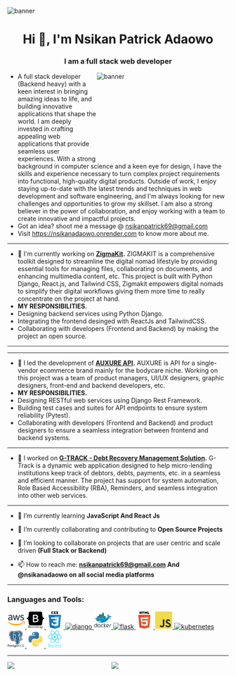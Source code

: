 <img src='https://www.ismartrecruit.com/upload/blog/main_image/6_ways_to_find_and_hire_developers_at_a_low_cost.jpg' alt="banner" height="300" width="100%"></img>

<h1 align="center">Hi 👋, I'm Nsikan Patrick Adaowo</h1>
<h3 align="center">I am a full stack web developer</h3>
<img src='https://t4.ftcdn.net/jpg/01/35/92/85/360_F_135928597_xU5EzKq6vpOeXPX5vsbI48zfVVkSRlrF.jpg' alt="banner" width="300" height="200" align="right"></img>

- A full stack developer (Backend heavy) with a keen interest in bringing amazing ideas to life, and building innovative applications that shape the world.
I am deeply invested in crafting appealing web applications that provide seamless user experiences.
With a strong background in computer science and a keen eye for design, I have the skills and experience necessary to turn complex project requirements into functional, high-quality digital products.
Outside of work, I enjoy staying up-to-date with the latest trends and techniques in web development and software engineering, and I'm always looking for new challenges and opportunities to grow my skillset. I am also a strong believer in the power of collaboration, and enjoy working with a team to create innovative and impactful projects.
- Got an idea? shoot me a message @ nsikanpatrick69@gmail.com
- Visit https://nsikanadaowo.onrender.com to know more about me.

-----
- 🔭 I'm currently working on  **[ZigmaKit](https://github.com/NsikanPatrick/ZigmaKit).** ZIGMAKIT is a comprehensive toolkit designed to streamline the digital nomad lifestyle by providing essential tools for managing files, collaborating on documents, and enhancing multimedia content, etc. This project is built with Python Django, React.js, and Tailwind CSS, Zigmakit empowers digital nomads to simplify their digital workflows giving them more time to really concentrate on the project at hand.
- **MY RESPONSIBILITIES.**
- Designing backend services using Python Django.
- Integrating the frontend desinged with ReactJs and TailwindCSS.
- Collaborating with developers (Frontend and Backend) by making the project an open source.

- - - - -

-----
- 🔭 I led the development of **[AUXURE API](https://github.com/NsikanPatrick/auxure-backend).** AUXURE is API for a single-vendor ecommerce brand mainly for the bodycare niche. Working on this project was a team of product managers, UI/UX designers, graphic designers, front-end and backend developers, etc.
- **MY RESPONSIBILITIES.**
- Designing RESTfuI web services using Django Rest Framework.
- Building test cases and suites for API endpoints to ensure system reliability (Pytest).
- Collaborating with developers (Frontend and Backend) and product designers to
ensure a seamless integration between frontend and backend systems.

- - - - -
- 🔭 I worked on **[G-TRACK - Debt Recovery Management Solution](https://github.com/NsikanPatrick/G-Track).** G-Track is a dynamic web application designed to help micro-lending institutions keep track of debtors, debts, payments, etc. in a seamless and efficient manner. The project has support for system automation, Role Based Accessibility (RBA), Reminders, and seamless integration into other web services.

- - -

- 🌱 I’m currently learning **JavaScript And React Js**

- 🌱 I’m currently collaborating and contributing to **Open Source Projects**

- 👯 I’m looking to collaborate on projects that are user centric and scale driven **(Full Stack or Backend)**

- 📫 How to reach me: **nsikanpatrick69@gmail.com And @nsikanadaowo on all social media platforms**
- - -


<h3 align="left">Languages and Tools:</h3>
<p align="left"> <a href="https://aws.amazon.com" target="_blank" rel="noreferrer"> <img src="https://raw.githubusercontent.com/devicons/devicon/master/icons/amazonwebservices/amazonwebservices-original-wordmark.svg" alt="aws" width="40" height="40"/> </a> <a href="https://getbootstrap.com" target="_blank" rel="noreferrer"> <img src="https://raw.githubusercontent.com/devicons/devicon/master/icons/bootstrap/bootstrap-plain-wordmark.svg" alt="bootstrap" width="40" height="40"/> </a> <a href="https://www.w3schools.com/css/" target="_blank" rel="noreferrer"> <img src="https://raw.githubusercontent.com/devicons/devicon/master/icons/css3/css3-original-wordmark.svg" alt="css3" width="40" height="40"/> </a> <a href="https://www.djangoproject.com/" target="_blank" rel="noreferrer"> <img src="https://cdn.worldvectorlogo.com/logos/django.svg" alt="django" width="40" height="40"/> </a> <a href="https://www.docker.com/" target="_blank" rel="noreferrer"> <img src="https://raw.githubusercontent.com/devicons/devicon/master/icons/docker/docker-original-wordmark.svg" alt="docker" width="40" height="40"/> </a> <a href="https://flask.palletsprojects.com/" target="_blank" rel="noreferrer"> <img src="https://www.vectorlogo.zone/logos/pocoo_flask/pocoo_flask-icon.svg" alt="flask" width="40" height="40"/> </a> <a href="https://www.w3.org/html/" target="_blank" rel="noreferrer"> <img src="https://raw.githubusercontent.com/devicons/devicon/master/icons/html5/html5-original-wordmark.svg" alt="html5" width="40" height="40"/> </a> <a href="https://developer.mozilla.org/en-US/docs/Web/JavaScript" target="_blank" rel="noreferrer"> <img src="https://raw.githubusercontent.com/devicons/devicon/master/icons/javascript/javascript-original.svg" alt="javascript" width="40" height="40"/> </a> <a href="https://kubernetes.io" target="_blank" rel="noreferrer"> <img src="https://www.vectorlogo.zone/logos/kubernetes/kubernetes-icon.svg" alt="kubernetes" width="40" height="40"/> </a> <a href="https://www.postgresql.org" target="_blank" rel="noreferrer"> <img src="https://raw.githubusercontent.com/devicons/devicon/master/icons/postgresql/postgresql-original-wordmark.svg" alt="postgresql" width="40" height="40"/> </a> <a href="https://www.python.org" target="_blank" rel="noreferrer"> <img src="https://raw.githubusercontent.com/devicons/devicon/master/icons/python/python-original.svg" alt="python" width="40" height="40"/> </a> <a href="https://reactjs.org/" target="_blank" rel="noreferrer"> <img src="https://raw.githubusercontent.com/devicons/devicon/master/icons/react/react-original-wordmark.svg" alt="react" width="40" height="40"/> </a> </p>

- - -

<img align="left" width="47%" src="https://github-readme-stats.vercel.app/api?username=NsikanPatrick&show_icons=true&theme=algolia" />

<img align="left" width="47%" src="https://github-readme-stats.vercel.app/api/top-langs/?username=NsikanPatrick&layout=compact" />


